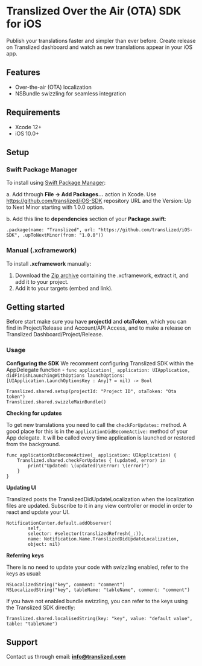 # Translized Over the Air (OTA) SDK for iOS

Publish your translations faster and simpler than ever before.
Create release on Translized dashboard and watch as new translations appear in your iOS app.

## Features
- Over-the-air (OTA) localization
- NSBundle swizzling for seamless integration

## Requirements
- Xcode 12+
- iOS 10.0+

## Setup
### Swift Package Manager
To install using [Swift Package Manager](https://www.swift.org/package-manager/):

a. Add through **File -> Add Packages...** action in Xcode. Use https://github.com/translized/iOS-SDK repository URL and the Version: Up to Next Minor starting with 1.0.0 option.

b. Add this line to **dependencies** section of your **Package.swift**:

    .package(name: "Translized", url: "https://github.com/translized/iOS-SDK", .upToNextMinor(from: "1.0.0"))

### Manual (.xcframework)
To install **.xcframework** manually:
1. Download the [Zip archive](https://github.com/translized/iOS-SDK/archive/refs/tags/1.0.0.zip) containing the .xcframework, extract it, and add it to your project.
2. Add it to your targets (embed and link).

## Getting started

Before start make sure you have **projectId** and **otaToken**, which you can find in Project/Release and Account/API Access, and to make a release on Translized Dashboard/Project/Release.

### Usage
**Configuring the SDK**
We recomment configuring Translized SDK within the AppDelegate function - `func application(_ application: UIApplication, didFinishLaunchingWithOptions launchOptions: [UIApplication.LaunchOptionsKey : Any]? = nil) -> Bool`

    Translized.shared.setup(projectId: "Project ID", otaToken: "Ota token")
    Translized.shared.swizzleMainBundle()

**Checking for updates**

To get new translations you need to call the `checkForUpdates:` method. A good place for this is in the `applicationDidBecomeActive:` method of your App delegate. It will be called every time application is launched or restored from the background.

    func applicationDidBecomeActive(_ application: UIApplication) {
        Translized.shared.checkForUpdates { (updated, error) in
            print("Updated: \(updated)\nError: \(error)")
        }
    }

**Updating UI**

Translized posts the TranslizedDidUpdateLocalization when the localization files are updated. Subscribe to it in any view controller or model in order to react and update your UI.

    NotificationCenter.default.addObserver(
            self,
            selector: #selector(translizedRefresh(_:)),
            name: Notification.Name.TranslizedDidUpdateLocalization,
            object: nil)

**Referring keys**

There is no need to update your code with swizzling enabled, refer to the keys as usual:

    NSLocalizedString("key", comment: "comment")
    NSLocalizedString("key", tableName: "tableName", comment: "comment")

If you have not enabled bundle swizzling, you can refer to the keys using the Translized SDK directly:

    Translized.shared.localisedString(key: "key", value: "default value", table: "tableName")

## Support
Contact us through email: **info@translized.com**